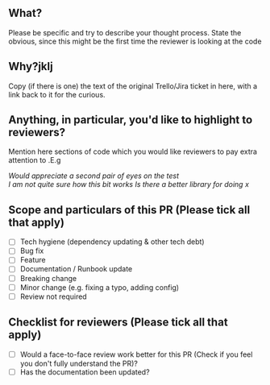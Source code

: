 ## What?

Please be specific and try to describe your thought process. State the obvious, since this might be the first time the reviewer is looking at the code

## Why?jklj

Copy (if there is one) the text of the original Trello/Jira ticket in here, with a link back to it for the curious.

## Anything, in particular, you'd like to highlight to reviewers?

Mention here sections of code which you would like reviewers to pay extra attention to .E.g

_Would appreciate a second pair of eyes on the test_  
_I am not quite sure how this bit works_
_Is there a better library for doing x_

## Scope and particulars of this PR (Please tick all that apply)

-   [ ] Tech hygiene (dependency updating & other tech debt)
-   [ ] Bug fix
-   [ ] Feature
-   [ ] Documentation / Runbook update
-   [ ] Breaking change
-   [ ] Minor change (e.g. fixing a typo, adding config)
-   [ ] Review not required

## Checklist for **reviewers** (Please tick all that apply)

-   [ ] Would a face-to-face review work better for this PR (Check if you feel you don't fully understand the PR)?
-   [ ] Has the documentation been updated?
